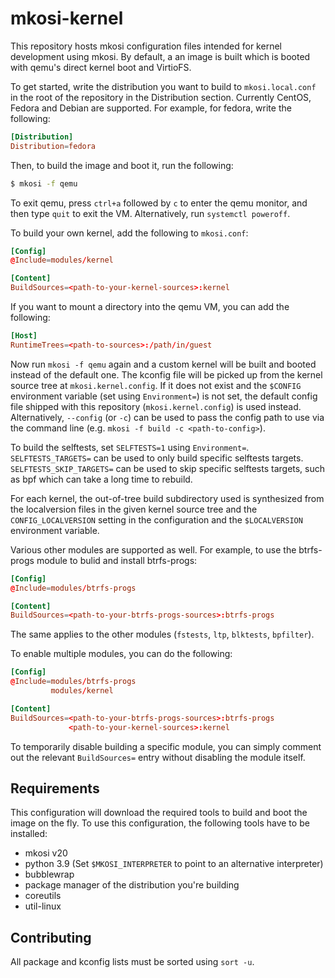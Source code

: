 # mkosi-kernel

This repository hosts mkosi configuration files intended for kernel development
using mkosi. By default, a an image is built which is booted with qemu's direct
kernel boot and VirtioFS.

To get started, write the distribution you want to build to `mkosi.local.conf`
in the root of the repository in the Distribution section. Currently CentOS,
Fedora and Debian are supported. For example, for fedora, write the following:

```conf
[Distribution]
Distribution=fedora
```

Then, to build the image and boot it, run the following:

```sh
$ mkosi -f qemu
```

To exit qemu, press `ctrl+a` followed by `c` to enter the qemu monitor, and then
type `quit` to exit the VM. Alternatively, run `systemctl poweroff`.

To build your own kernel, add the following to `mkosi.conf`:

```conf
[Config]
@Include=modules/kernel

[Content]
BuildSources=<path-to-your-kernel-sources>:kernel
```

If you want to mount a directory into the qemu VM, you can add the following:

```conf
[Host]
RuntimeTrees=<path-to-sources>:/path/in/guest
```

Now run `mkosi -f qemu` again and a custom kernel will be built and booted
instead of the default one. The kconfig file will be picked up from the kernel
source tree at `mkosi.kernel.config`. If it does not exist and the `$CONFIG`
environment variable (set using `Environment=`) is not set, the default config
file shipped with this repository (`mkosi.kernel.config`) is used instead.
Alternatively, `--config` (or `-c`) can be used to pass the config path to use
via the command line (e.g. `mkosi -f build -c <path-to-config>`).

To build the selftests, set `SELFTESTS=1` using `Environment=`.
`SELFTESTS_TARGETS=` can be used to only build specific selftests targets.
`SELFTESTS_SKIP_TARGETS=` can be used to skip specific selftests targets, such
as bpf which can take a long time to rebuild.

For each kernel, the out-of-tree build subdirectory used is synthesized from
the localversion files in the given kernel source tree and the
`CONFIG_LOCALVERSION` setting in the configuration and the `$LOCALVERSION`
environment variable.

Various other modules are supported as well. For example, to use the btrfs-progs
module to bulid and install btrfs-progs:

```conf
[Config]
@Include=modules/btrfs-progs

[Content]
BuildSources=<path-to-your-btrfs-progs-sources>:btrfs-progs
```

The same applies to the other modules (`fstests`, `ltp`, `blktests`,
`bpfilter`).

To enable multiple modules, you can do the following:

```conf
[Config]
@Include=modules/btrfs-progs
         modules/kernel

[Content]
BuildSources=<path-to-your-btrfs-progs-sources>:btrfs-progs
             <path-to-your-kernel-sources>:kernel
```

To temporarily disable building a specific module, you can simply comment out
the relevant `BuildSources=` entry without disabling the module itself.

## Requirements

This configuration will download the required tools to build and boot the image
on the fly. To use this configuration, the following tools have to be installed:

- mkosi v20
- python 3.9 (Set `$MKOSI_INTERPRETER` to point to an alternative interpreter)
- bubblewrap
- package manager of the distribution you're building
- coreutils
- util-linux

## Contributing

All package and kconfig lists must be sorted using `sort -u`.
